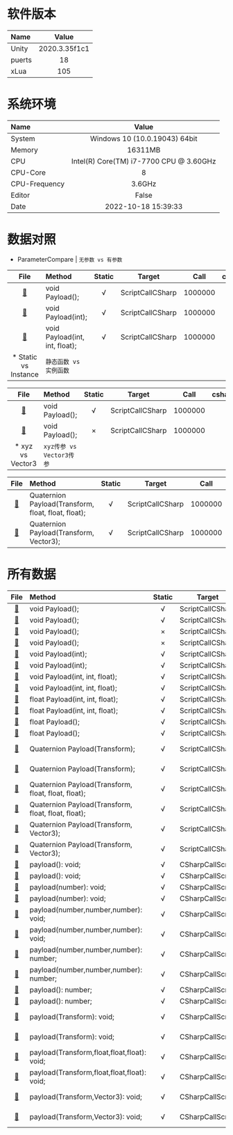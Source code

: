 
# 软件版本
| Name            | Value             |
| :----           | :----:            |
| Unity           | 2020.3.35f1c1               |
| puerts          | 18               |
| xLua            | 105               |
# 系统环境
| Name            | Value             |
| :----           | :----:            |
| System          | Windows 10  (10.0.19043) 64bit               |
| Memory          | 16311MB             |
| CPU             | Intel(R) Core(TM) i7-7700 CPU @ 3.60GHz               |
| CPU-Core        | 8               |
| CPU-Frequency   | 3.6GHz            |
| Editor          | False               |
| Date            | 2022-10-18 15:39:33               |
# 数据对照
* ParameterCompare | 	`无参数 vs 有参数`

| File      | Method    | Static    | Target    | Call      | csharp(ms)| puerts(ms)| xLua(ms)  | csharpResult  | puertsResult  | xLuaResult    |
| :----:    | :----     | :----:    | :----:    | :----:    | :----:    | :----:    | :----:    | :----:        | :----:        | :----:        |
| [:page_facing_up:](//Assets/CScripts/Examples/Example1.cs)       | void Payload();       | √       | ScriptCallCSharp       | 1000000       | 0.0       | 22.3       | 34.1       | `null`           | `null`           | `null`          |
| [:page_facing_up:](//Assets/CScripts/Examples/Example3.cs)       | void Payload(int);       | √       | ScriptCallCSharp       | 1000000       | 0.0       | 73.4       | 39.2       | `null`           | `null`           | `null`          |
| [:page_facing_up:](//Assets/CScripts/Examples/Example4.cs)       | void Payload(int, int, float);       | √       | ScriptCallCSharp       | 1000000       | 0.0       | 160.0       | 63.0       | `null`           | `null`           | `null`          |
* Static vs Instance | 	`静态函数 vs 实例函数`

| File      | Method    | Static    | Target    | Call      | csharp(ms)| puerts(ms)| xLua(ms)  | csharpResult  | puertsResult  | xLuaResult    |
| :----:    | :----     | :----:    | :----:    | :----:    | :----:    | :----:    | :----:    | :----:        | :----:        | :----:        |
| [:page_facing_up:](//Assets/CScripts/Examples/Example1.cs)       | void Payload();       | √       | ScriptCallCSharp       | 1000000       | 0.0       | 22.3       | 34.1       | `null`           | `null`           | `null`          |
| [:page_facing_up:](//Assets/CScripts/Examples/Example2.cs)       | void Payload();       | ×       | ScriptCallCSharp       | 1000000       | 0.9       | 41.0       | 96.2       | `null`           | `null`           | `null`          |
* xyz vs Vector3 | 	`xyz传参 vs Vector3传参`

| File      | Method    | Static    | Target    | Call      | csharp(ms)| puerts(ms)| xLua(ms)  | csharpResult  | puertsResult  | xLuaResult    |
| :----:    | :----     | :----:    | :----:    | :----:    | :----:    | :----:    | :----:    | :----:        | :----:        | :----:        |
| [:page_facing_up:](//Assets/CScripts/Examples/Example8.cs)       | Quaternion Payload(Transform, float, float, float);       | √       | ScriptCallCSharp       | 1000000       | 165.1       | 474.0       | 333.0       | (0.2, 0.2, 0.3, -0.9)           | (0.2, 0.2, 0.3, -0.9)           | (0.2, 0.2, 0.3, -0.9)          |
| [:page_facing_up:](//Assets/CScripts/Examples/Example9.cs)       | Quaternion Payload(Transform, Vector3);       | √       | ScriptCallCSharp       | 1000000       | 116.6       | 474.3       | 312.0       | (0.1, 0.1, 0.2, 1.0)           | (0.1, 0.1, 0.2, 1.0)           | (0.1, 0.1, 0.2, 1.0)          |
# 所有数据
| File      | Method    | Static    | Target    | Call      | csharp(ms)| puerts(ms)| xLua(ms)  | csharpResult  | puertsResult  | xLuaResult    |
| :----:    | :----     | :----:    | :----:    | :----:    | :----:    | :----:    | :----:    | :----:        | :----:        | :----:        |
| [:page_facing_up:](//Assets/CScripts/Examples/Example1.cs)       | void Payload();       | √       | ScriptCallCSharp       | 10000       | 0.0       | 2.0       | 1.3       | `null`           | `null`           | `null`          |
| [:page_facing_up:](//Assets/CScripts/Examples/Example1.cs)       | void Payload();       | √       | ScriptCallCSharp       | 1000000       | 0.0       | 22.3       | 34.1       | `null`           | `null`           | `null`          |
| [:page_facing_up:](//Assets/CScripts/Examples/Example2.cs)       | void Payload();       | ×       | ScriptCallCSharp       | 10000       | 0.0       | 2.4       | 1.6       | `null`           | `null`           | `null`          |
| [:page_facing_up:](//Assets/CScripts/Examples/Example2.cs)       | void Payload();       | ×       | ScriptCallCSharp       | 1000000       | 0.9       | 41.0       | 96.2       | `null`           | `null`           | `null`          |
| [:page_facing_up:](//Assets/CScripts/Examples/Example3.cs)       | void Payload(int);       | √       | ScriptCallCSharp       | 10000       | 0.0       | 2.6       | 1.0       | `null`           | `null`           | `null`          |
| [:page_facing_up:](//Assets/CScripts/Examples/Example3.cs)       | void Payload(int);       | √       | ScriptCallCSharp       | 1000000       | 0.0       | 73.4       | 39.2       | `null`           | `null`           | `null`          |
| [:page_facing_up:](//Assets/CScripts/Examples/Example4.cs)       | void Payload(int, int, float);       | √       | ScriptCallCSharp       | 10000       | 0.0       | 3.0       | 1.9       | `null`           | `null`           | `null`          |
| [:page_facing_up:](//Assets/CScripts/Examples/Example4.cs)       | void Payload(int, int, float);       | √       | ScriptCallCSharp       | 1000000       | 0.0       | 160.0       | 63.0       | `null`           | `null`           | `null`          |
| [:page_facing_up:](//Assets/CScripts/Examples/Example5.cs)       | float Payload(int, int, float);       | √       | ScriptCallCSharp       | 10000       | 0.0       | 4.0       | 1.0       | 1.500183E+08           | 1.50015E+08           | 150015000          |
| [:page_facing_up:](//Assets/CScripts/Examples/Example5.cs)       | float Payload(int, int, float);       | √       | ScriptCallCSharp       | 1000000       | 1.0       | 197.0       | 67.0       | 1.500443E+12           | 1.500001E+12           | 1500001500000          |
| [:page_facing_up:](//Assets/CScripts/Examples/Example6.cs)       | float Payload();       | √       | ScriptCallCSharp       | 10000       | 0.0       | 2.0       | 1.0       | 60000           | 60000           | 60000          |
| [:page_facing_up:](//Assets/CScripts/Examples/Example6.cs)       | float Payload();       | √       | ScriptCallCSharp       | 1000000       | 2.1       | 52.1       | 43.0       | 6000000           | 6000000           | 6000000          |
| [:page_facing_up:](//Assets/CScripts/Examples/Example7.cs)       | Quaternion Payload(Transform);       | √       | ScriptCallCSharp       | 10000       | 1.0       | 6.0       | 4.0       | (-0.1, -0.1, -0.1, 1.0)           | (-0.1, -0.1, -0.1, 1.0)           | (-0.1, -0.1, -0.1, 1.0)          |
| [:page_facing_up:](//Assets/CScripts/Examples/Example7.cs)       | Quaternion Payload(Transform);       | √       | ScriptCallCSharp       | 1000000       | 122.8       | 325.6       | 261.6       | (-0.3, -0.3, -0.3, -0.9)           | (-0.3, -0.3, -0.3, -0.9)           | (-0.3, -0.3, -0.3, -0.9)          |
| [:page_facing_up:](//Assets/CScripts/Examples/Example8.cs)       | Quaternion Payload(Transform, float, float, float);       | √       | ScriptCallCSharp       | 10000       | 1.0       | 7.0       | 3.0       | (0.4, 0.5, 0.7, 0.0)           | (0.4, 0.5, 0.7, 0.0)           | (0.4, 0.5, 0.7, 0.0)          |
| [:page_facing_up:](//Assets/CScripts/Examples/Example8.cs)       | Quaternion Payload(Transform, float, float, float);       | √       | ScriptCallCSharp       | 1000000       | 165.1       | 474.0       | 333.0       | (0.2, 0.2, 0.3, -0.9)           | (0.2, 0.2, 0.3, -0.9)           | (0.2, 0.2, 0.3, -0.9)          |
| [:page_facing_up:](//Assets/CScripts/Examples/Example9.cs)       | Quaternion Payload(Transform, Vector3);       | √       | ScriptCallCSharp       | 10000       | 1.0       | 8.0       | 4.1       | (-0.3, -0.5, -0.8, 0.1)           | (-0.3, -0.5, -0.8, 0.1)           | (-0.3, -0.5, -0.8, 0.1)          |
| [:page_facing_up:](//Assets/CScripts/Examples/Example9.cs)       | Quaternion Payload(Transform, Vector3);       | √       | ScriptCallCSharp       | 1000000       | 116.6       | 474.3       | 312.0       | (0.1, 0.1, 0.2, 1.0)           | (0.1, 0.1, 0.2, 1.0)           | (0.1, 0.1, 0.2, 1.0)          |
| [:page_facing_up:](//Assets/CScripts/Examples/Example101.cs)       | payload(): void;       | √       | CSharpCallScript       | 10000       | `fail`       | 3.2       | 1.0       | `null`           | `null`           | `null`          |
| [:page_facing_up:](//Assets/CScripts/Examples/Example101.cs)       | payload(): void;       | √       | CSharpCallScript       | 1000000       | `fail`       | 298.5       | 57.0       | `null`           | `null`           | `null`          |
| [:page_facing_up:](//Assets/CScripts/Examples/Example103.cs)       | payload(number): void;       | √       | CSharpCallScript       | 10000       | `fail`       | 7.8       | 1.1       | `null`           | `null`           | `null`          |
| [:page_facing_up:](//Assets/CScripts/Examples/Example103.cs)       | payload(number): void;       | √       | CSharpCallScript       | 1000000       | `fail`       | 605.5       | 58.0       | `null`           | `null`           | `null`          |
| [:page_facing_up:](//Assets/CScripts/Examples/Example104.cs)       | payload(number,number,number): void;       | √       | CSharpCallScript       | 10000       | `fail`       | 13.2       | 1.1       | `null`           | `null`           | `null`          |
| [:page_facing_up:](//Assets/CScripts/Examples/Example104.cs)       | payload(number,number,number): void;       | √       | CSharpCallScript       | 1000000       | `fail`       | 674.0       | 64.0       | `null`           | `null`           | `null`          |
| [:page_facing_up:](//Assets/CScripts/Examples/Example105.cs)       | payload(number,number,number): number;       | √       | CSharpCallScript       | 10000       | `fail`       | 14.0       | 1.0       | `null`           | 1.500183E+08           | 1.500183E+08          |
| [:page_facing_up:](//Assets/CScripts/Examples/Example105.cs)       | payload(number,number,number): number;       | √       | CSharpCallScript       | 1000000       | `fail`       | 864.1       | 79.2       | `null`           | 1.500443E+12           | 1.500443E+12          |
| [:page_facing_up:](//Assets/CScripts/Examples/Example106.cs)       | payload(): number;       | √       | CSharpCallScript       | 10000       | `fail`       | 5.0       | 0.9       | `null`           | 60000           | 60000          |
| [:page_facing_up:](//Assets/CScripts/Examples/Example106.cs)       | payload(): number;       | √       | CSharpCallScript       | 1000000       | `fail`       | 516.4       | 67.0       | `null`           | 6000000           | 6000000          |
| [:page_facing_up:](//Assets/CScripts/Examples/Example107.cs)       | payload(Transform): void;       | √       | CSharpCallScript       | 10000       | `fail`       | 30.8       | 21.0       | `null`           | (-0.1, -0.1, -0.1, 1.0)           | (-0.1, -0.1, -0.1, 1.0)          |
| [:page_facing_up:](//Assets/CScripts/Examples/Example107.cs)       | payload(Transform): void;       | √       | CSharpCallScript       | 1000000       | `fail`       | 2663.1       | 1904.9       | `null`           | (-0.3, -0.3, -0.3, -0.9)           | (-0.3, -0.3, -0.3, -0.9)          |
| [:page_facing_up:](//Assets/CScripts/Examples/Example108.cs)       | payload(Transform,float,float,float): void;       | √       | CSharpCallScript       | 10000       | `fail`       | 31.0       | 19.0       | `null`           | (0.4, 0.5, 0.7, 0.0)           | (0.4, 0.5, 0.7, 0.0)          |
| [:page_facing_up:](//Assets/CScripts/Examples/Example108.cs)       | payload(Transform,float,float,float): void;       | √       | CSharpCallScript       | 1000000       | `fail`       | 2882.1       | 1989.1       | `null`           | (0.2, 0.2, 0.3, -0.9)           | (0.2, 0.2, 0.3, -0.9)          |
| [:page_facing_up:](//Assets/CScripts/Examples/Example109.cs)       | payload(Transform,Vector3): void;       | √       | CSharpCallScript       | 10000       | `fail`       | 52.1       | 36.4       | `null`           | (-0.3, -0.5, -0.8, 0.1)           | (-0.3, -0.5, -0.8, 0.1)          |
| [:page_facing_up:](//Assets/CScripts/Examples/Example109.cs)       | payload(Transform,Vector3): void;       | √       | CSharpCallScript       | 1000000       | `fail`       | 4644.4       | 3124.3       | `null`           | (0.1, 0.1, 0.2, 1.0)           | (0.1, 0.1, 0.2, 1.0)          |